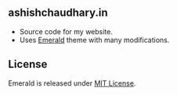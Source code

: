 ## ashishchaudhary.in

* Source code for my website. 
* Uses [Emerald](https://github.com/KingFelix/emerald) theme with many modifications.

## License
Emerald is released under [MIT License](license.md).
